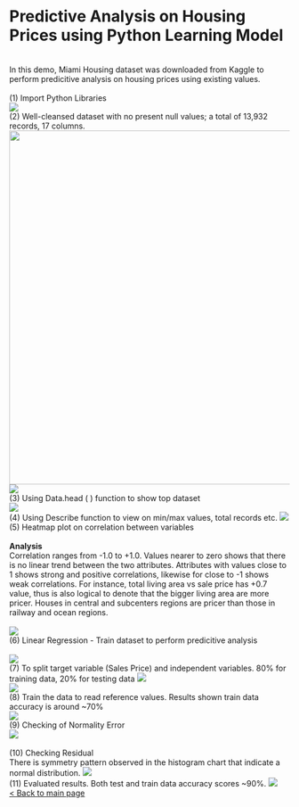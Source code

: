 # Predictive Analysis on Housing Prices using Python Learning Model

<br>
In this demo, Miami Housing dataset was downloaded from Kaggle to perform predicitive analysis on housing prices using existing values. 
<br>
<br>
(1) Import Python Libraries <br>
<img src="https://github.com/hueeylow/python/blob/main/01_import_lib_csv.gif">
<br>
(2) Well-cleansed dataset with no present null values; a total of 13,932 records, 17 columns.
<img src="https://github.com/hueeylow/python/blob/main/02_check_null_viewshape.gif" width="635">
<img src="https://github.com/hueeylow/python/blob/main/04_check_missing_values.gif">
<br>
(3) Using Data.head ( ) function to show top dataset
<br>
<img src="https://github.com/hueeylow/python/blob/main/03_view_head_dataset.gif">
<br>
(4) Using Describe function to view on min/max values, total records etc.
<img src="https://github.com/hueeylow/python/blob/main/05_describe_corr.gif">
<br>
(5) Heatmap plot on correlation between variables
<br>
<br>
<b>Analysis </b><br>
Correlation ranges from -1.0 to +1.0. Values nearer to zero shows that there is no linear trend between the two attributes. Attributes with values close to 1 shows strong and positive correlations, likewise for close to -1 shows weak correlations. For instance, total living area vs sale price has +0.7 value, thus is also logical to denote that the bigger living area are more pricer. Houses in central and subcenters regions are pricer than those in railway and ocean regions. <br>
<br>
<img src="https://github.com/hueeylow/python/blob/main/06_heatmap_1.gif">
<br>
(6) Linear Regression - Train dataset to perform predicitive analysis<br>
<br>
<img src="https://github.com/hueeylow/python/blob/main/07_linear_regression.gif">
<br>
(7) To split target variable (Sales Price) and independent variables. 80% for training data, 20% for testing data
<img src="https://github.com/hueeylow/python/blob/main/07_split data.gif"><br>

<img src="https://github.com/hueeylow/python/blob/main/08_coeff.gif">
<br>
(8) Train the data to read reference values. Results shown train data accuracy is around ~70%  <br>
<img src="https://github.com/hueeylow/python/blob/main/09_train_data.gif">
<br>
(9) Checking of Normality Error <br>
<img src="https://github.com/hueeylow/python/blob/main/10_normality_error.gif"><br> <br>
(10) Checking Residual <br> There is symmetry pattern observed in the histogram chart that indicate a normal distribution.
<img src="https://github.com/hueeylow/python/blob/main/11_residuals.gif">
<br>
(11) Evaluated results. Both test and train data accuracy scores ~90%.
<img src="https://github.com/hueeylow/python/blob/main/12_predict_test_data_evaluation.gif">
<br>
<a href="https://github.com/hueeylow"> < Back to main page </a>
